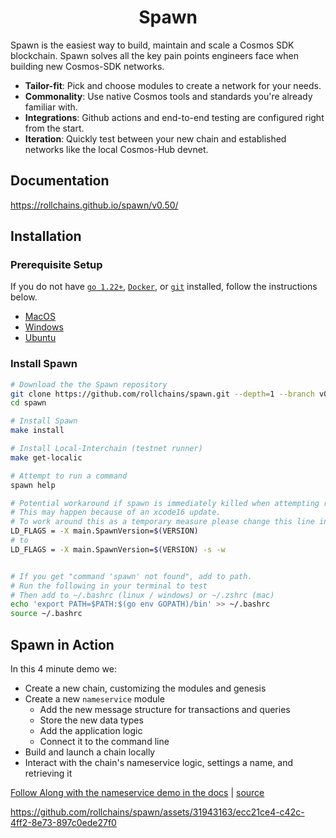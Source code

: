 <div align="center">
  <h1>Spawn</h1>
</div>

Spawn is the easiest way to build, maintain and scale a Cosmos SDK blockchain. Spawn solves all the key pain points engineers face when building new Cosmos-SDK networks.
  - **Tailor-fit**: Pick and choose modules to create a network for your needs.
  - **Commonality**: Use native Cosmos tools and standards you're already familiar with.
  - **Integrations**: Github actions and end-to-end testing are configured right from the start.
  - **Iteration**: Quickly test between your new chain and established networks like the local Cosmos-Hub devnet.

## Documentation

<https://rollchains.github.io/spawn/v0.50/>

## Installation

### Prerequisite Setup

If you do not have [`go 1.22+`](https://go.dev/doc/install), [`Docker`](https://docs.docker.com/get-docker/), or [`git`](https://git-scm.com/) installed, follow the instructions below.

* [MacOS](./docs/versioned_docs/version-v0.50.x/01-setup/01-system-setup.md#macos)
* [Windows](./docs/versioned_docs/version-v0.50.x/01-setup/01-system-setup.md#windows)
* [Ubuntu](./docs/versioned_docs/version-v0.50.x/01-setup/01-system-setup.md#linux-ubuntu)

### Install Spawn

```bash
# Download the the Spawn repository
git clone https://github.com/rollchains/spawn.git --depth=1 --branch v0.50.9
cd spawn

# Install Spawn
make install

# Install Local-Interchain (testnet runner)
make get-localic

# Attempt to run a command
spawn help

# Potential workaround if spawn is immediately killed when attempting run "spawn help" on a m* macbook. 
# This may happen because of an xcode16 update.
# To work around this as a temporary measure please change this line in the Make file. 
LD_FLAGS = -X main.SpawnVersion=$(VERSION)
# to 
LD_FLAGS = -X main.SpawnVersion=$(VERSION) -s -w


# If you get "command 'spawn' not found", add to path.
# Run the following in your terminal to test
# Then add to ~/.bashrc (linux / windows) or ~/.zshrc (mac)
echo 'export PATH=$PATH:$(go env GOPATH)/bin' >> ~/.bashrc
source ~/.bashrc
```

## Spawn in Action

In this 4 minute demo we:
- Create a new chain, customizing the modules and genesis
- Create a new `nameservice` module
  - Add the new message structure for transactions and queries
  - Store the new data types
  - Add the application logic
  - Connect it to the command line
- Build and launch a chain locally
- Interact with the chain's nameservice logic, settings a name, and retrieving it

[Follow Along with the nameservice demo in the docs](https://rollchains.github.io/spawn/v0.50/build/name-service/) | [source](./docs/versioned_docs/version-v0.50.x/02-build-your-application/01-nameservice.md)

https://github.com/rollchains/spawn/assets/31943163/ecc21ce4-c42c-4ff2-8e73-897c0ede27f0
